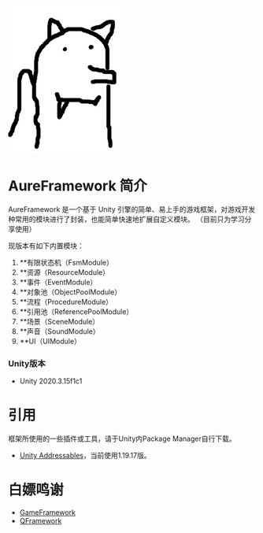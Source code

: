 ![LOGO](LOGO.jpg)

# AureFramework 简介

AureFramework 是一个基于 Unity 引擎的简单、易上手的游戏框架，对游戏开发种常用的模块进行了封装，也能简单快速地扩展自定义模块。
（目前只为学习分享使用）

现版本有如下内置模块：

1. **有限状态机（FsmModule）
2. **资源（ResourceModule）
3. **事件（EventModule）
4. **对象池（ObjectPoolModule）
5. **流程（ProcedureModule）
6. **引用池（ReferencePoolModule）
7. **场景（SceneModule）
8. **声音（SoundModule）
9. **UI（UIModule）

### Unity版本

* Unity 2020.3.15f1c1

# 引用

框架所使用的一些插件或工具，请于Unity内Package Manager自行下载。

* [Unity Addressables](https://docs.unity3d.com/Packages/com.unity.addressables@1.19/manual/index.html)，当前使用1.19.17版。

# 白嫖鸣谢

* [GameFramework](https://github.com/EllanJiang/GameFramework)
* [QFramework](https://github.com/liangxiegame/QFramework)
